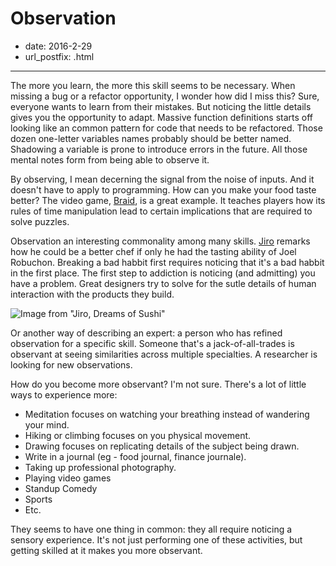 # Observation

- date: 2016-2-29
- url_postfix: .html

----------------------------

The more you learn, the more this skill seems to be necessary. When missing a bug or a refactor opportunity, I wonder how did I miss this? Sure, everyone wants to learn from their mistakes. But noticing the little details gives you the opportunity to adapt. Massive function definitions starts off looking like an common pattern for code that needs to be refactored. Those dozen one-letter variables names probably should be better named. Shadowing a variable is prone to introduce errors in the future. All those mental notes form from being able to observe it.

By observing, I mean decerning the signal from the noise of inputs. And it doesn't have to apply to programming. How can you make your food taste better? The video game, [Braid][braid], is a great example. It teaches players how its rules of time manipulation lead to certain implications that are required to solve puzzles.

Observation an interesting commonality among many skills. [Jiro][jiro] remarks how he could be a better chef if only he had the tasting ability of Joel Robuchon. Breaking a bad habbit first requires noticing that it's a bad habbit in the first place. The first step to addiction is noticing (and admitting) you have a problem. Great designers try to solve for the sutle details of human interaction with the products they build.

![Image from "Jiro, Dreams of Sushi"](/resources/17/jiro.jpg)

Or another way of describing an expert: a person who has refined observation for a specific skill. Someone that's a jack-of-all-trades is observant at seeing similarities across multiple specialties. A researcher is looking for new observations.

How do you become more observant? I'm not sure. There's a lot of little ways to experience more:

- Meditation focuses on watching your breathing instead of wandering your mind.
- Hiking or climbing focuses on you physical movement.
- Drawing focuses on replicating details of the subject being drawn.
- Write in a journal (eg - food journal, finance journale).
- Taking up professional photography.
- Playing video games
- Standup Comedy
- Sports
- Etc.

They seems to have one thing in common: they all require noticing a sensory experience. It's not just performing one of these activities, but getting skilled at it makes you more observant.

[braid]: http://braid-game.com
[jiro]: http://www.magpictures.com/jirodreamsofsushi/
